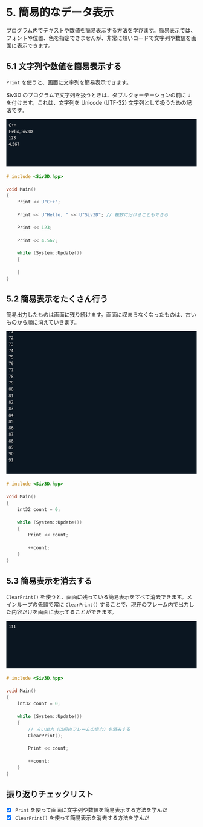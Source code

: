 # 5. 簡易的なデータ表示
プログラム内でテキストや数値を簡易表示する方法を学びます。簡易表示では、フォントや位置、色を指定できませんが、非常に短いコードで文字列や数値を画面に表示できます。

## 5.1 文字列や数値を簡易表示する
`Print` を使うと、画面に文字列を簡易表示できます。

Siv3D のプログラムで文字列を扱うときは、ダブルクォーテーションの前に `U` を付けます。これは、文字列を Unicode (UTF-32) 文字列として扱うための記法です。

![](https://raw.githubusercontent.com/Siv3D/siv3d.site.resource/main/v7/tutorial/print/1.png)

```cpp
# include <Siv3D.hpp>

void Main()
{
	Print << U"C++";

	Print << U"Hello, " << U"Siv3D"; // 複数に分けることもできる

	Print << 123;

	Print << 4.567;

	while (System::Update())
	{

	}
}
```

## 5.2 簡易表示をたくさん行う
簡易出力したものは画面に残り続けます。画面に収まらなくなったものは、古いものから順に消えていきます。

![](https://raw.githubusercontent.com/Siv3D/siv3d.site.resource/main/v7/tutorial/print/2.png)

```cpp
# include <Siv3D.hpp>

void Main()
{
	int32 count = 0;

	while (System::Update())
	{
		Print << count;

		++count;
	}
}
```


## 5.3 簡易表示を消去する
`ClearPrint()` を使うと、画面に残っている簡易表示をすべて消去できます。メインループの先頭で常に `ClearPrint()` することで、現在のフレーム内で出力した内容だけを画面に表示することができます。

![](https://raw.githubusercontent.com/Siv3D/siv3d.site.resource/main/v7/tutorial/print/3.png)

```cpp
# include <Siv3D.hpp>

void Main()
{
	int32 count = 0;

	while (System::Update())
	{
		// 古い出力（以前のフレームの出力）を消去する
		ClearPrint();

		Print << count;

		++count;
	}
}
```


## 振り返りチェックリスト
- [x] `Print` を使って画面に文字列や数値を簡易表示する方法を学んだ
- [x] `ClearPrint()` を使って簡易表示を消去する方法を学んだ
